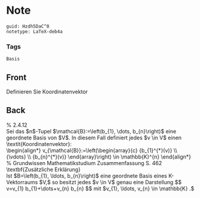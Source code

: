 # Note
```
guid: Hzdh5DaC^0
notetype: LaTeX-deb4a
```

### Tags
```
Basis
```

## Front
Definieren Sie Koordinatenvektor

## Back
<div>% 2.4.12</div><div>
</div>Sei das $n$-Tupel $\mathcal{B}:=\left(b_{1}, \dots, b_{n}\right)$ eine geordnete Basis von $V$. In diesem Fall definiert jedes $v \in V$ einen \textit{Koordinatenvektor}:<div>\begin{align*}
v_{\mathcal{B}}:=\left(\begin{array}{c}
{b_{1}^{*}(v)} \\
{\vdots} \\
{b_{n}^{*}(v)}
\end{array}\right) \in \mathbb{K}^{n}
\end{align*}
</div><div>
</div><div>% Grundwissen Mathematikstudium Zusammenfassung S. 462</div><div>
</div><div>\textbf{Zusätzliche Erklärung}</div><div>
</div><div>Ist $B=\left(b_{1}, \ldots, b_{n}\right)$ eine geordnete Basis eines K-Vektorraums $V,$ so besitzt jedes $v \in V$ genau eine Darstellung
$$
v=v_{1} b_{1}+\dots+v_{n} b_{n}
$$
mit $v_{1}, \ldots, v_{n} \in \mathbb{K} .$</div>
